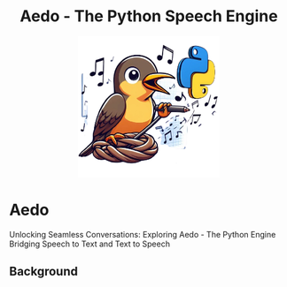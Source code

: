<div align="center">
  <h1 align="center">Aedo - The Python Speech Engine</h1> 
  <kbd>
  <img src="/posts/aedo/images/aedo.png" width="256px"> 
  </br>
  </kbd>
</div>


# Aedo
Unlocking Seamless Conversations: Exploring Aedo - The Python Engine Bridging Speech to Text and Text to Speech

## Background


## 
